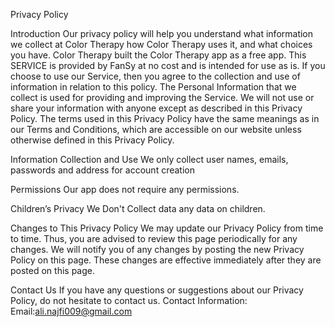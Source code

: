 Privacy Policy


Introduction
Our privacy policy will help you understand what information we collect at Color Therapy how Color Therapy uses it, and what choices you have. Color Therapy built the Color Therapy app as a free app. This SERVICE is provided by FanSy at no cost and is intended for use as is. If you choose to use our Service, then you agree to the collection and use of information in relation to this policy. The Personal Information that we collect is used for providing and improving the Service. We will not use or share your information with anyone except as described in this Privacy Policy.
The terms used in this Privacy Policy have the same meanings as in our Terms and Conditions, which are accessible on our website unless otherwise defined in this Privacy Policy.

Information Collection and Use
We only collect user names, emails, passwords and address for account creation

Permissions
Our app does not require any permissions.


Children’s Privacy
We Don't Collect data any data on children.

Changes to This Privacy Policy
We may update our Privacy Policy from time to time. Thus, you are advised to review this page periodically for any changes. We will notify you of any changes by posting the new Privacy Policy on this page. These changes are effective immediately after they are posted on this page.

Contact Us
If you have any questions or suggestions about our Privacy Policy, do not hesitate to contact us.
Contact Information:
Email:ali.najfi009@gmail.com
